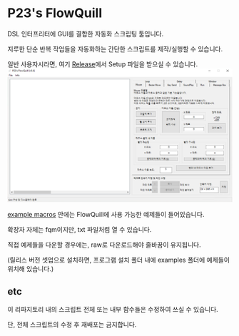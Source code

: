 # P23's FlowQuill
DSL 인터프리터에 GUI를 결합한 자동화 스크립팅 툴입니다.

지루한 단순 반복 작업들을 자동화하는 간단한 스크립트를 제작/실행할 수 있습니다.

일반 사용자시라면, 여기 [Release](https://github.com/PPPurple23/P23s_FlowQuill/releases)에서 Setup 파일을 받으실 수 있습니다.
![v0.4 preview](preview.png)


[example macros](https://github.com/PPPurple23/P23s_FlowQuill/tree/main/example%20macros) 안에는 FlowQuill에 사용 가능한 예제들이 들어있습니다.

확장자 자체는 fqm이지만, txt 파일처럼 열 수 있습니다. 

직접 예제들을 다운할 경우에는, raw로 다운로드해야 줄바꿈이 유지됩니다.

(릴리스 버전 셋업으로 설치하면, 프로그램 설치 폴더 내에 examples 폴더에 예제들이 위치해 있습니다.)



## etc
이 리파지토리 내의 스크립트 전체 또는 내부 함수들은 수정하여 쓰실 수 있습니다.

단, 전체 스크립트의 수정 후 재배포는 금지합니다.
